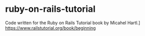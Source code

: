 # ruby-on-rails-tutorial
Code written for the Ruby on Rails Tutorial book by Micahel Hartl.]
https://www.railstutorial.org/book/beginning
